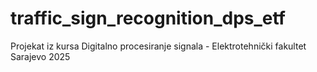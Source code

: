 # traffic_sign_recognition_dps_etf
Projekat iz kursa Digitalno procesiranje signala - Elektrotehnički fakultet Sarajevo 2025

